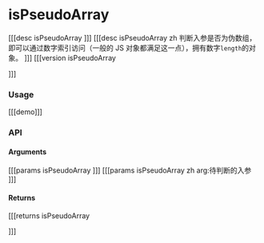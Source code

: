# isPseudoArray
[[[desc isPseudoArray
]]]
[[[desc isPseudoArray zh
判断入参是否为伪数组，即可以通过数字索引访问（一般的 JS 对象都满足这一点），拥有数字`length`的对象。
]]]
[[[version isPseudoArray
  
]]]
### Usage

[[[demo]]]


### API

#### Arguments
[[[params isPseudoArray
]]]
[[[params isPseudoArray zh
arg:待判断的入参
]]]
#### Returns
[[[returns isPseudoArray

]]]